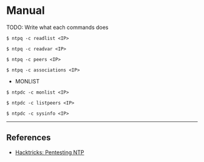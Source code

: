 # Manual

TODO: Write what each commands does

```
$ ntpq -c readlist <IP>

$ ntpq -c readvar <IP>

$ ntpq -c peers <IP>

$ ntpq -c associations <IP>
```

- MONLIST

```
$ ntpdc -c monlist <IP>

$ ntpdc -c listpeers <IP>

$ ntpdc -c sysinfo <IP>
```

---
## References

- [Hacktricks: Pentesting NTP](https://book.hacktricks.xyz/pentesting/pentesting-ntp)